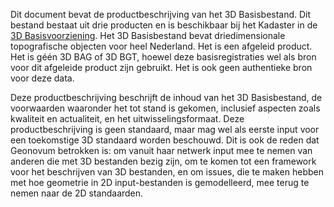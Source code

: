 Dit document bevat de productbeschrijving van het 3D Basisbestand. Dit bestand bestaat uit drie producten en is beschikbaar bij het Kadaster in de <a href="https://www.pdok.nl/3d%20basisvoorziening">3D Basisvoorziening</a>. Het 3D Basisbestand bevat driedimensionale topografische objecten voor heel Nederland. Het is een afgeleid product. Het is géén 3D BAG of 3D BGT, hoewel deze basisregistraties wel als bron voor dit afgeleide product zijn gebruikt. Het is ook geen authentieke bron voor deze data.

Deze productbeschrijving beschrijft de inhoud van het 3D Basisbestand, de voorwaarden waaronder het tot stand is gekomen, inclusief aspecten zoals kwaliteit en actualiteit, en het uitwisselingsformaat. Deze productbeschrijving is geen standaard, maar mag wel als eerste input voor een toekomstige 3D standaard worden beschouwd. Dit is ook de reden dat Geonovum betrokken is: om vanuit haar netwerk input mee te nemen van anderen die met 3D bestanden bezig zijn, om te komen tot een framework voor het beschrijven van 3D bestanden, en om issues, die te maken hebben met hoe geometrie in 2D input-bestanden is gemodelleerd, mee terug te nemen naar de 2D standaarden.